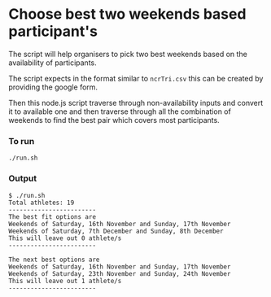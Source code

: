 # Choose best two weekends based participant's 

The script will help organisers to pick two best weekends
based on the availability of participants.

The script expects in the format similar to `ncrTri.csv` this can
be created by providing the google form.

Then this node.js script traverse through non-availability inputs
and convert it to available one and then traverse through all 
the combination of weekends to find the best pair which covers
most participants.

### To run
```
./run.sh
```
### Output
```
$ ./run.sh 
Total athletes: 19
------------------------
The best fit options are
Weekends of Saturday, 16th November and Sunday, 17th November
Weekends of Saturday, 7th December and Sunday, 8th December
This will leave out 0 athlete/s
------------------------

The next best options are
Weekends of Saturday, 16th November and Sunday, 17th November
Weekends of Saturday, 23th November and Sunday, 24th November
This will leave out 1 athlete/s
------------------------

```
